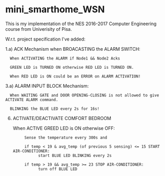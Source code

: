 # mini_smarthome_WSN
This is my implementation of the NES 2016-2017 Computer Engineering course from Univerisity of Pisa.

W.r.t. project specification I've added:

1.a) ACK Mechanism when BROACASTING the ALARM SWITCH:

      When ACTIVATING the ALARM if Node1 && Node2 Acks
      
      GREEN LED is TURNED ON otherwise RED LED is TURNED ON.
      
      When RED LED is ON could be an ERROR on ALARM ACTIVATION!
      
3.a) ALARM INPUT BLOCK Mechanism:

      When WAITING GATE and DOOR OPENING-CLOSING is not allowed to give ACTIVATE ALARM command.
      
      BLINKING the BLUE LED every 2s for 16s! 
      
6) ACTIVATE/DEACTIVATE COMFORT BEDROOM

      When ACTIVE GREED LED is ON otherwise OFF:
      
            Sense the temperature every 300s and 
            
            if temp < 19 & avg_temp (of previous 5 sensing) <= 15 START AIR-CONDITIONER:
                  start BLUE LED BLINKING every 2s
                  
            if temp > 19 && avg_temp >= 23 STOP AIR-CONDITIONER:
                  turn off BLUE LED
                  
